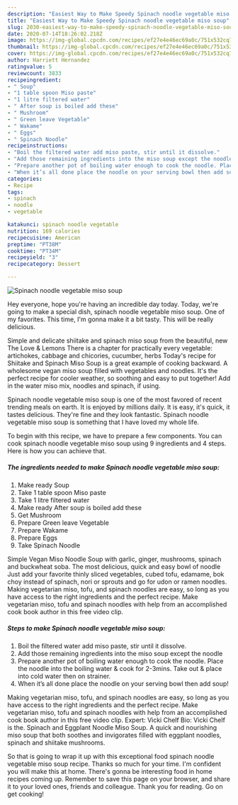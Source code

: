 ```yaml
---
description: "Easiest Way to Make Speedy Spinach noodle vegetable miso soup"
title: "Easiest Way to Make Speedy Spinach noodle vegetable miso soup"
slug: 2030-easiest-way-to-make-speedy-spinach-noodle-vegetable-miso-soup
date: 2020-07-14T18:26:02.218Z
image: https://img-global.cpcdn.com/recipes/ef27e4e46ec69a0c/751x532cq70/spinach-noodle-vegetable-miso-soup-recipe-main-photo.jpg
thumbnail: https://img-global.cpcdn.com/recipes/ef27e4e46ec69a0c/751x532cq70/spinach-noodle-vegetable-miso-soup-recipe-main-photo.jpg
cover: https://img-global.cpcdn.com/recipes/ef27e4e46ec69a0c/751x532cq70/spinach-noodle-vegetable-miso-soup-recipe-main-photo.jpg
author: Harriett Hernandez
ratingvalue: 5
reviewcount: 3833
recipeingredient:
- " Soup"
- "1 table spoon Miso paste"
- "1 litre filtered water"
- " After soup is boiled add these"
- " Mushroom"
- " Green leave Vegetable"
- " Wakame"
- " Eggs"
- " Spinach Noodle"
recipeinstructions:
- "Boil the filtered water add miso paste, stir until it dissolve."
- "Add those remaining ingredients into the miso soup except the noodle"
- "Prepare another pot of boiling water enough to cook the noodle. Place the noodle into the boiling water &amp; cook for 2-3mins. Take out &amp; place into cold water then on strainer."
- "When it’s all done place the noodle on your serving bowl then add soup!"
categories:
- Recipe
tags:
- spinach
- noodle
- vegetable

katakunci: spinach noodle vegetable 
nutrition: 169 calories
recipecuisine: American
preptime: "PT38M"
cooktime: "PT34M"
recipeyield: "3"
recipecategory: Dessert

---
```



![Spinach noodle vegetable miso soup](https://img-global.cpcdn.com/recipes/ef27e4e46ec69a0c/751x532cq70/spinach-noodle-vegetable-miso-soup-recipe-main-photo.jpg)

Hey everyone, hope you're having an incredible day today. Today, we're going to make a special dish, spinach noodle vegetable miso soup. One of my favorites. This time, I'm gonna make it a bit tasty. This will be really delicious.

Simple and delicate shiitake and spinach miso soup from the beautiful, new The Love &amp; Lemons There is a chapter for practically every vegetable: artichokes, cabbage and chicories, cucumber, herbs Today&#39;s recipe for Shiitake and Spinach Miso Soup is a great example of cooking backward. A wholesome vegan miso soup filled with vegetables and noodles. It&#39;s the perfect recipe for cooler weather, so soothing and easy to put together! Add in the water miso mix, noodles and spinach, if using.

Spinach noodle vegetable miso soup is one of the most favored of recent trending meals on earth. It is enjoyed by millions daily. It is easy, it's quick, it tastes delicious. They're fine and they look fantastic. Spinach noodle vegetable miso soup is something that I have loved my whole life.


To begin with this recipe, we have to prepare a few components. You can cook spinach noodle vegetable miso soup using 9 ingredients and 4 steps. Here is how you can achieve that.

<!--inarticleads1-->

##### The ingredients needed to make Spinach noodle vegetable miso soup:

1. Make ready  Soup
1. Take 1 table spoon Miso paste
1. Take 1 litre filtered water
1. Make ready  After soup is boiled add these
1. Get  Mushroom
1. Prepare  Green leave Vegetable
1. Prepare  Wakame
1. Prepare  Eggs
1. Take  Spinach Noodle


Simple Vegan Miso Noodle Soup with garlic, ginger, mushrooms, spinach and buckwheat soba. The most delicious, quick and easy bowl of noodle Just add your favorite thinly sliced vegetables, cubed tofu, edamame, bok choy instead of spinach, nori or sprouts and go for udon or ramen noodles. Making vegetarian miso, tofu, and spinach noodles are easy, so long as you have access to the right ingredients and the perfect recipe. Make vegetarian miso, tofu and spinach noodles with help from an accomplished cook book author in this free video clip. 

<!--inarticleads2-->

##### Steps to make Spinach noodle vegetable miso soup:

1. Boil the filtered water add miso paste, stir until it dissolve.
1. Add those remaining ingredients into the miso soup except the noodle
1. Prepare another pot of boiling water enough to cook the noodle. Place the noodle into the boiling water &amp; cook for 2-3mins. Take out &amp; place into cold water then on strainer.
1. When it’s all done place the noodle on your serving bowl then add soup!


Making vegetarian miso, tofu, and spinach noodles are easy, so long as you have access to the right ingredients and the perfect recipe. Make vegetarian miso, tofu and spinach noodles with help from an accomplished cook book author in this free video clip. Expert: Vicki Chelf Bio: Vicki Chelf is the. Spinach and Eggplant Noodle Miso Soup. A quick and nourishing miso soup that both soothes and invigorates filled with eggplant noodles, spinach and shiitake mushrooms. 

So that is going to wrap it up with this exceptional food spinach noodle vegetable miso soup recipe. Thanks so much for your time. I'm confident you will make this at home. There's gonna be interesting food in home recipes coming up. Remember to save this page on your browser, and share it to your loved ones, friends and colleague. Thank you for reading. Go on get cooking!
